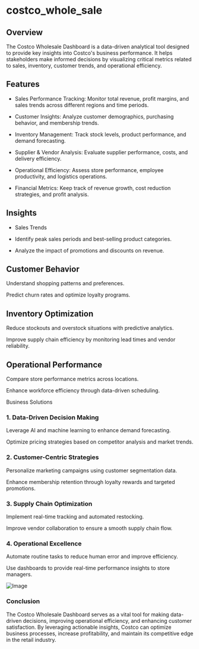 # costco_whole_sale
## Overview

The Costco Wholesale Dashboard is a data-driven analytical tool designed to provide key insights into Costco's business performance. It helps stakeholders make informed decisions by visualizing critical metrics related to sales, inventory, customer trends, and operational efficiency.

## Features

- Sales Performance Tracking: Monitor total revenue, profit margins, and sales trends across different regions and time periods.

- Customer Insights: Analyze customer demographics, purchasing behavior, and membership trends.

- Inventory Management: Track stock levels, product performance, and demand forecasting.

- Supplier & Vendor Analysis: Evaluate supplier performance, costs, and delivery efficiency.

- Operational Efficiency: Assess store performance, employee productivity, and logistics operations.

- Financial Metrics: Keep track of revenue growth, cost reduction strategies, and profit analysis.

## Insights

- Sales Trends

- Identify peak sales periods and best-selling product categories.

- Analyze the impact of promotions and discounts on revenue.

## Customer Behavior

Understand shopping patterns and preferences.

Predict churn rates and optimize loyalty programs.

## Inventory Optimization

Reduce stockouts and overstock situations with predictive analytics.

Improve supply chain efficiency by monitoring lead times and vendor reliability.

## Operational Performance

Compare store performance metrics across locations.

Enhance workforce efficiency through data-driven scheduling.

Business Solutions

### 1. Data-Driven Decision Making

Leverage AI and machine learning to enhance demand forecasting.

Optimize pricing strategies based on competitor analysis and market trends.

### 2. Customer-Centric Strategies

Personalize marketing campaigns using customer segmentation data.

Enhance membership retention through loyalty rewards and targeted promotions.

### 3. Supply Chain Optimization

Implement real-time tracking and automated restocking.

Improve vendor collaboration to ensure a smooth supply chain flow.

### 4. Operational Excellence

Automate routine tasks to reduce human error and improve efficiency.

Use dashboards to provide real-time performance insights to store managers.


![Image](https://github.com/user-attachments/assets/41e42552-9359-42d2-ae01-6dccc4ccc7d7)


### Conclusion

The Costco Wholesale Dashboard serves as a vital tool for making data-driven decisions, improving operational efficiency, and enhancing customer satisfaction. By leveraging actionable insights, Costco can optimize business processes, increase profitability, and maintain its competitive edge in the retail industry.

